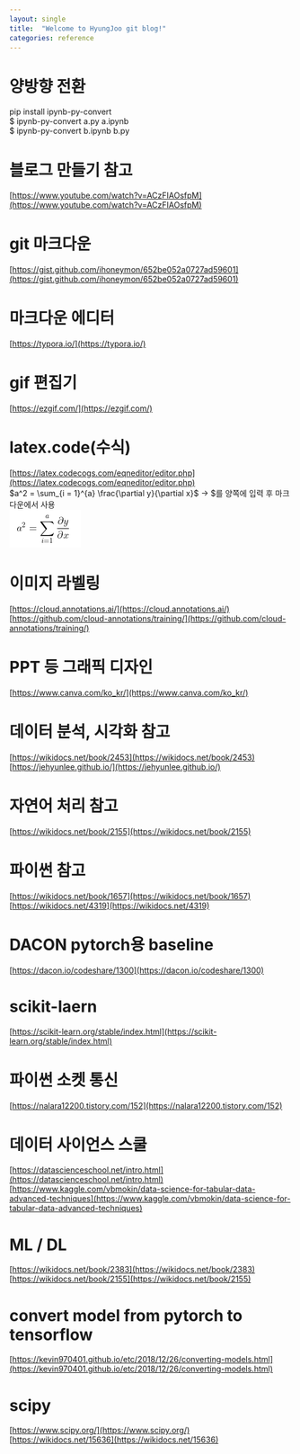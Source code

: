 ```yaml
---
layout: single
title:  "Welcome to HyungJoo git blog!"
categories: reference
---
```


# 양방향 전환       
pip install ipynb-py-convert    
$ ipynb-py-convert a.py a.ipynb         
$ ipynb-py-convert b.ipynb b.py     

# 블로그 만들기 참고  
[https://www.youtube.com/watch?v=ACzFIAOsfpM](https://www.youtube.com/watch?v=ACzFIAOsfpM)   

# git 마크다운
[https://gist.github.com/ihoneymon/652be052a0727ad59601](https://gist.github.com/ihoneymon/652be052a0727ad59601)
  
# 마크다운 에디터  
[https://typora.io/](https://typora.io/)  

# gif 편집기
[https://ezgif.com/](https://ezgif.com/)

# latex.code(수식)
[https://latex.codecogs.com/eqneditor/editor.php](https://latex.codecogs.com/eqneditor/editor.php)     
$a^2 = \sum_{i = 1}^{a} \frac{\partial y}{\partial x}$ -> $를 양쪽에 입력 후 마크다운에서 사용      
![latex](/assets/images/latex.PNG)

# 이미지 라벨링
[https://cloud.annotations.ai/](https://cloud.annotations.ai/)      
[https://github.com/cloud-annotations/training/](https://github.com/cloud-annotations/training/)

# PPT 등 그래픽 디자인
[https://www.canva.com/ko_kr/](https://www.canva.com/ko_kr/)

# 데이터 분석, 시각화 참고
[https://wikidocs.net/book/2453](https://wikidocs.net/book/2453)
[https://jehyunlee.github.io/](https://jehyunlee.github.io/)

# 자연어 처리 참고
[https://wikidocs.net/book/2155](https://wikidocs.net/book/2155)

# 파이썬 참고
[https://wikidocs.net/book/1657](https://wikidocs.net/book/1657)    
[https://wikidocs.net/4319](https://wikidocs.net/4319)  


# DACON pytorch용 baseline
[https://dacon.io/codeshare/1300](https://dacon.io/codeshare/1300)

# scikit-laern
[https://scikit-learn.org/stable/index.html](https://scikit-learn.org/stable/index.html)

# 파이썬 소켓 통신
[https://nalara12200.tistory.com/152](https://nalara12200.tistory.com/152)

# 데이터 사이언스 스쿨
[https://datascienceschool.net/intro.html](https://datascienceschool.net/intro.html)  
[https://www.kaggle.com/vbmokin/data-science-for-tabular-data-advanced-techniques](https://www.kaggle.com/vbmokin/data-science-for-tabular-data-advanced-techniques)

# ML / DL
[https://wikidocs.net/book/2383](https://wikidocs.net/book/2383)  
[https://wikidocs.net/book/2155](https://wikidocs.net/book/2155)

# convert model from pytorch to tensorflow  
[https://kevin970401.github.io/etc/2018/12/26/converting-models.html](https://kevin970401.github.io/etc/2018/12/26/converting-models.html)

# scipy
[https://www.scipy.org/](https://www.scipy.org/)  
[https://wikidocs.net/15636](https://wikidocs.net/15636)
